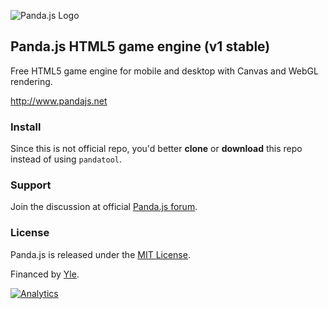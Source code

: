 ![Panda.js Logo](http://www.pandajs.net/img/panda_178x120.png)

## Panda.js HTML5 game engine (v1 stable)

Free HTML5 game engine for mobile and desktop with Canvas and WebGL rendering.

http://www.pandajs.net

### Install

Since this is not official repo, you'd better **clone** or **download** this repo
instead of using `pandatool`.

### Support

Join the discussion at official [Panda.js forum](http://www.html5gamedevs.com/forum/19-pandajs/).

### License

Panda.js is released under the [MIT License](http://opensource.org/licenses/MIT).

Financed by [Yle](http://en.wikipedia.org/wiki/Yle).

[![Analytics](https://ga-beacon.appspot.com/UA-42024756-3/panda.js/index?pixel)](https://github.com/igrigorik/ga-beacon)
